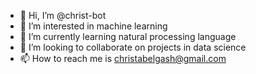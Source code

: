- 👋 Hi, I’m @christ-bot
- 👀 I’m interested in machine learning
- 🌱 I’m currently learning natural processing language
- 💞️ I’m looking to collaborate on projects in data science
- 📫 How to reach me is christabelgash@gmail.com

<!---
christ-bot/christ-bot is a ✨ special ✨ repository because its `README.md` (this file) appears on your GitHub profile.
You can click the Preview link to take a look at your changes.
--->
